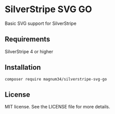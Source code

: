 # SilverStripe SVG GO

Basic SVG support for SilverStripe

## Requirements
SilverStripe 4 or higher

## Installation
```composer require magnum34/silverstripe-svg-go```

## License
MIT license. See the LICENSE file for more details.
